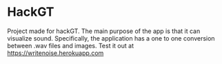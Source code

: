 # HackGT
Project made for hackGT. The main purpose of the app is that it can visualize sound. Specifically, the application has a one to one conversion between .wav files and images. Test it out at https://writenoise.herokuapp.com
